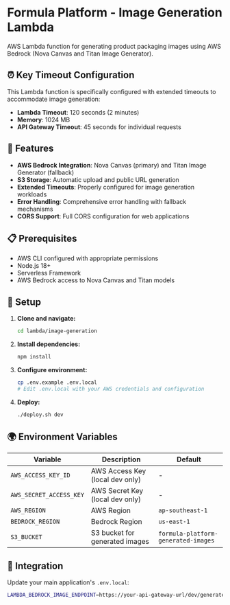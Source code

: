# Formula Platform - Image Generation Lambda

AWS Lambda function for generating product packaging images using AWS Bedrock (Nova Canvas and Titan Image Generator).

## ⏰ **Key Timeout Configuration**

This Lambda function is specifically configured with extended timeouts to accommodate image generation:

- **Lambda Timeout**: 120 seconds (2 minutes)
- **Memory**: 1024 MB
- **API Gateway Timeout**: 45 seconds for individual requests

## 🚀 Features

- **AWS Bedrock Integration**: Nova Canvas (primary) and Titan Image Generator (fallback)
- **S3 Storage**: Automatic upload and public URL generation
- **Extended Timeouts**: Properly configured for image generation workloads
- **Error Handling**: Comprehensive error handling with fallback mechanisms
- **CORS Support**: Full CORS configuration for web applications

## 📋 Prerequisites

- AWS CLI configured with appropriate permissions
- Node.js 18+
- Serverless Framework
- AWS Bedrock access to Nova Canvas and Titan models

## 🔧 Setup

1. **Clone and navigate:**
   ```bash
   cd lambda/image-generation
   ```

2. **Install dependencies:**
   ```bash
   npm install
   ```

3. **Configure environment:**
   ```bash
   cp .env.example .env.local
   # Edit .env.local with your AWS credentials and configuration
   ```

4. **Deploy:**
   ```bash
   ./deploy.sh dev
   ```

## 🌍 Environment Variables

| Variable | Description | Default |
|----------|-------------|---------|
| `AWS_ACCESS_KEY_ID` | AWS Access Key (local dev only) | - |
| `AWS_SECRET_ACCESS_KEY` | AWS Secret Key (local dev only) | - |
| `AWS_REGION` | AWS Region | `ap-southeast-1` |
| `BEDROCK_REGION` | Bedrock Region | `us-east-1` |
| `S3_BUCKET` | S3 bucket for generated images | `formula-platform-generated-images` |

## 🔗 Integration

Update your main application's `.env.local`:

```bash
LAMBDA_BEDROCK_IMAGE_ENDPOINT=https://your-api-gateway-url/dev/generate-image
```
